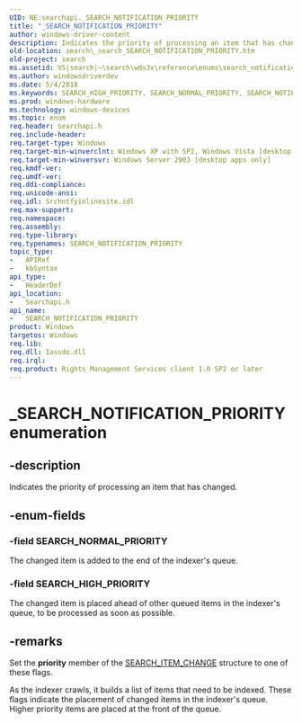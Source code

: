 ```yaml
---
UID: NE:searchapi._SEARCH_NOTIFICATION_PRIORITY
title: "_SEARCH_NOTIFICATION_PRIORITY"
author: windows-driver-content
description: Indicates the priority of processing an item that has changed.
old-location: search\_search_SEARCH_NOTIFICATION_PRIORITY.htm
old-project: search
ms.assetid: VS|search|~\search\wds3x\reference\enums\search_notification_priority.htm
ms.author: windowsdriverdev
ms.date: 5/4/2018
ms.keywords: SEARCH_HIGH_PRIORITY, SEARCH_NORMAL_PRIORITY, SEARCH_NOTIFICATION_PRIORITY, SEARCH_NOTIFICATION_PRIORITY enumeration [search], _SEARCH_NOTIFICATION_PRIORITY, _search_SEARCH_NOTIFICATION_PRIORITY, search._search_SEARCH_NOTIFICATION_PRIORITY, searchapi/SEARCH_HIGH_PRIORITY, searchapi/SEARCH_NORMAL_PRIORITY, searchapi/SEARCH_NOTIFICATION_PRIORITY
ms.prod: windows-hardware
ms.technology: windows-devices
ms.topic: enum
req.header: searchapi.h
req.include-header: 
req.target-type: Windows
req.target-min-winverclnt: Windows XP with SP2, Windows Vista [desktop apps only]
req.target-min-winversvr: Windows Server 2003 [desktop apps only]
req.kmdf-ver: 
req.umdf-ver: 
req.ddi-compliance: 
req.unicode-ansi: 
req.idl: Srchntfyinlinesite.idl
req.max-support: 
req.namespace: 
req.assembly: 
req.type-library: 
req.typenames: SEARCH_NOTIFICATION_PRIORITY
topic_type:
-	APIRef
-	kbSyntax
api_type:
-	HeaderDef
api_location:
-	Searchapi.h
api_name:
-	SEARCH_NOTIFICATION_PRIORITY
product: Windows
targetos: Windows
req.lib: 
req.dll: Iassdo.dll
req.irql: 
req.product: Rights Management Services client 1.0 SP2 or later
---
```


# _SEARCH_NOTIFICATION_PRIORITY enumeration


## -description


Indicates the priority of processing an item that has changed.


## -enum-fields




### -field SEARCH_NORMAL_PRIORITY

The changed item is added to the end of the indexer's queue.


### -field SEARCH_HIGH_PRIORITY

The changed item is placed ahead of other queued items in the indexer's queue, to be processed as soon as possible.


## -remarks



Set the <b>priority</b> member of the <a href="https://msdn.microsoft.com/83ed1c76-7210-4d0b-a6e2-461bc331e168">SEARCH_ITEM_CHANGE</a> structure to one of these flags.

As the indexer crawls, it builds a list of items that need to be indexed. These flags indicate the placement of changed items in the indexer's queue. Higher priority items are placed at the front of the queue.



